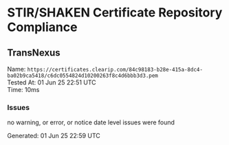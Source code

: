# STIR/SHAKEN Certificate Repository Compliance

## TransNexus

Name: `https://certificates.clearip.com/84c98183-b28e-415a-8dc4-ba02b9ca5418/c6dc0554824d10200263f8c4d6bbb3d3.pem`\
Tested At: 01 Jun 25 22:51 UTC\
Time: 10ms

### Issues

no warning, or error, or notice date level issues were found

Generated: 01 Jun 25 22:59 UTC